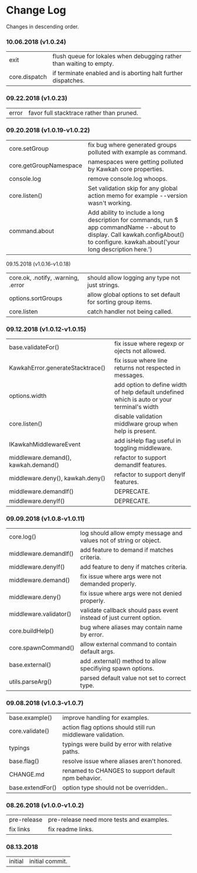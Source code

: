 # Change Log

Changes in descending order.

### 10.06.2018 (v1.0.24)

<table>
  <tr><td>exit</td><td>flush queue for lokales when debugging rather than waiting to empty.</td></tr>
  <tr><td>core.dispatch</td><td>if terminate enabled and is aborting halt further dispatches.</td></tr>
</table>

### 09.22.2018 (v1.0.23)

<table>
  <tr><td>error</td><td>favor full stacktrace rather than pruned.</td></tr>
</table>

### 09.20.2018 (v1.0.19-v1.0.22)

<table>
  <tr><td>core.setGroup</td><td>fix bug where generated groups polluted with example as command.</td></tr>
  <tr><td>core.getGroupNamespace</td><td>namespaces were getting polluted by Kawkah core properties.</td></tr>
  <tr><td>console.log</td><td>remove console.log whoops.</td></tr>
  <tr><td>core.listen()</td><td>Set validation skip for any global action memo for example --version wasn't working.</td></tr>
  <tr><td>command.about</td><td>Add ability to include a long description for commands, run $ app commandName --about to display. Call kawkah.configAbout() to configure. kawkah.about('your long description here.')</td></tr>
</table

### 09.15.2018 (v1.0.16-v1.0.18)

<table>
  <tr><td>core.ok, .notify, .warning, .error</td><td>should allow logging any type not just strings.</td></tr>
  <tr><td>options.sortGroups</td><td>allow global options to set default for sorting group items.</td></tr>
  <tr><td>core.listen</td><td>catch handler not being called.</td></tr>
</table>

### 09.12.2018 (v1.0.12-v1.0.15)

<table>
 <tr><td>base.validateFor()</td><td>fix issue where regexp or ojects not allowed.</td></tr>
 <tr><td>KawkahError.generateStacktrace()</td><td>fix issue where line returns not respected in messages.</td></tr>
 <tr><td>options.width</td><td>add option to define width of help default undefined which is auto or your terminal's width</td></tr>
 <tr><td>core.listen()</td><td>disable validation middlware group when help is present.</td></tr>
 <tr><td>IKawkahMiddlewareEvent</td><td>add isHelp flag useful in toggling middleware.</td></tr>
 <tr><td>middleware.demand(), kawkah.demand()</td><td>refactor to support demandIf features.</td></tr>
 <tr><td>middleware.deny(), kawkah.deny()</td><td>refactor to support denyIf features.</td></tr>
 <tr><td>middleware.demandIf()</td><td>DEPRECATE.</td></tr>
 <tr><td>middleware.denyIf()</td><td>DEPRECATE.</td></tr>
</table>

### 09.09.2018 (v1.0.8-v1.0.11)

<table>
  <tr><td>core.log()</td><td>log should allow empty message and values not of string or object.</td></tr>
  <tr><td>middleware.demandIf()</td><td>add feature to demand if matches criteria.</td></tr>
  <tr><td>middleware.denyIf()</td><td>add feature to deny if matches criteria.</td></tr>
  <tr><td>middleware.demand()</td><td>fix issue where args were not demanded properly.</td></tr>
  <tr><td>middleware.deny()</td><td>fix issue where args were not denied properly.</td></tr>
  <tr><td>middleware.validator()</td><td>validate callback should pass event instead of just current option.</td></tr>
  <tr><td>core.buildHelp()</td><td>bug where aliases may contain name by error.</td></tr>
  <tr><td>core.spawnCommand()</td><td>allow external command to contain default args.</td></tr>
  <tr><td>base.external()</td><td>add .external() method to allow specifiying spawn options.</td></tr>
  <tr><td>utils.parseArg()</td><td>parsed default value not set to correct type.</td></tr>
</table>

### 09.08.2018 (v1.0.3-v1.0.7)

<table>
  <tr><td>base.example()</td><td>improve handling for examples.</td></tr>
  <tr><td>core.validate()</td><td>action flag options should still run middleware validation.</td></tr>
  <tr><td>typings</td><td>typings were build by error with relative paths.</td></tr>
  <tr><td>base.flag()</td><td>resolve issue where aliases aren't honored.</td></tr>
  <tr><td>CHANGE.md</td><td>renamed to CHANGES to support default npm behavior.</td></tr>
  <tr><td>base.extendFor()</td><td>option type should not be overridden..</td></tr>
</table>

### 08.26.2018 (v1.0.0-v1.0.2)

<table>
  <tr><td>pre-release</td><td>pre-release need more tests and examples.</td></tr>
  <tr><td>fix links</td><td>fix readme links.</td></tr>
</table>

### 08.13.2018

<table>
  <tr><td>initial</td><td>initial commit.</td></tr>
</table>